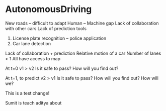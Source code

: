 # AutonomousDriving

New roads – difficult to adapt
Human – Machine gap 
Lack of collaboration with other cars
Lack of prediction tools 

1. License plate recognition – police application
2. Car lane detection 


Lack of collaboration + prediction 
Relative motion of a car
Number of lanes > 1
All have access to map

At t=0
v1 > v2
Is it safe to pass? 
How will you find out?

At t=1, to predict
v2 > v1
Is it safe to pass? 
How will you find out?
How will we?

This is a test change!



Sumit is teach aditya about 


        


